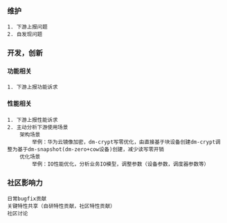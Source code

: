 ### 维护
	1. 下游上报问题
	2. 自发现问题
### 开发，创新
#### 功能相关
	1. 下游上报功能诉求
#### 性能相关
	1. 下游上报性能诉求
	2. 主动分析下游使用场景
		架构场景
			举例：华为云镜像加密，dm-crypt写零优化，由直接基于块设备创建dm-crypt调整为基于dm-snapshot(dm-zero+cow设备)创建，减少读写零开销
		优化场景
			举例：IO性能优化，分析业务IO模型，调整参数（设备参数，调度器参数等）

### 社区影响力
	日常bugfix贡献
	关键特性共享（自研特性贡献，社区特性贡献）
	社区讨论
